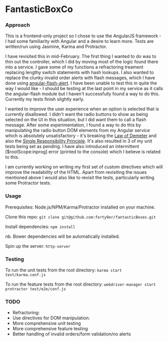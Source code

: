 # FantasticBoxCo

### Approach
This is a frontend-only project so I chose to use the AngularJS framework - I had some familiarity with Angular and a desire to learn more. Tests are written/run using Jasmine, Karma and Protractor.

I have revisited this in mid-February. The first thing I wanted to do was to thin out the controller, which I did by moving most of the logic found there into a service. I gave some of my functions a refractoring treament replacing lengthy switch statements with hash lookups. I also wanted to replace the clunky invalid order alerts with flash messages, which I have done using [angular-flash-alert](https://github.com/sachinchoolur/angular-flash). I have been unable to test this in quite the way I would like - I should be testing at the last point in my service as it calls the angular-flash module but I haven't successfully found a way to do this. Currently my tests finish slightly early.

I wanted to improve the user experience when an option is selected that is currently disallowed. I didn't want the radio buttons to show as being selected on the UI in this situation, but I did want them to call a flash message. After some experimentation, I found a way to do this by manipulating the radio button DOM elements from my Angular service which is absolutely unsatisfactory - it's breaking the [Law of Demeter](https://en.wikipedia.org/wiki/Law_of_Demeter) and also the [Single Responsibility Principle](https://en.wikipedia.org/wiki/Single_responsibility_principle). It's also resulted in 3 of my unit tests being set as pending. I have also introduced an intermittent [$rootScope:inprog] error (printed to the console) which I believe is related to this.

I am currently working on writing my first set of custom directives which will improve the readability of the HTML. Apart from revisiting the issues mentioned above I would also like to revisit the tests, particularly writing some Protractor tests.


### Usage

Prerequisites:
Node.js/NPM/Karma/Protractor installed on your machine.

Clone this repo:
``` git clone git@github.com:forty9er/fantasticBoxes.git ```

Install dependencies:
``` npm install ```

nb. Bower dependencies will be automatically installed.

Spin up the server:
``` http-server ```


### Testing

To run the unit tests from the root directory:
``` karma start test/karma.conf.js ```

To run the feature tests from the root directory:
``` webdriver-manager start ```
``` protractor test/e2e/conf.js ```


### TODO
* Refractoring: 
* Use directives for DOM manipulation.
* More comprehensive unit testing
* More comprehensive feature testing
* Better handling of invalid orders/form validation/no alerts